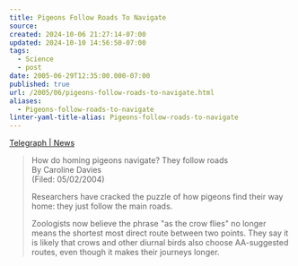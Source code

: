 ```yaml
---
title: Pigeons Follow Roads To Navigate
source: 
created: 2024-10-06 21:27:14-07:00
updated: 2024-10-10 14:56:50-07:00
tags:
  - Science
  - post
date: 2005-06-29T12:35:00.000-07:00
published: true
url: /2005/06/pigeons-follow-roads-to-navigate.html
aliases:
  - Pigeons-follow-roads-to-navigate
linter-yaml-title-alias: Pigeons-follow-roads-to-navigate
---
```



[Telegraph | News](http://portal.telegraph.co.uk/news/main.jhtml?xml=/news/2004/02/05/npige05.xml "Telegraph | News")  
  

>   
> How do homing pigeons navigate? They follow roads  
> By Caroline Davies  
> (Filed: 05/02/2004)  
>   
> Researchers have cracked the puzzle of how pigeons find their way home: they just follow the main roads.  
>   
> Zoologists now believe the phrase "as the crow flies" no longer means the shortest most direct route between two points. They say it is likely that crows and other diurnal birds also choose AA-suggested routes, even though it makes their journeys longer.